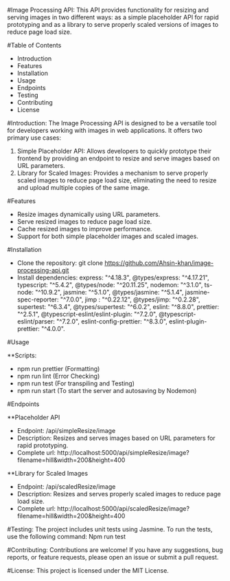 #Image Processing API: 
This API provides functionality for resizing and serving images in two different ways: as a simple placeholder API for rapid prototyping and as a library to serve properly scaled versions of images to reduce page load size.

#Table of Contents
*	Introduction
*	Features
*	Installation
*	Usage
*	Endpoints
*	Testing
*	Contributing
*	License
  
#Introduction: 
The Image Processing API is designed to be a versatile tool for developers working with images in web applications. It offers two primary use cases:
1.	Simple Placeholder API: Allows developers to quickly prototype their frontend by providing an endpoint to resize and serve images based on URL parameters.
2.	Library for Scaled Images: Provides a mechanism to serve properly scaled images to reduce page load size, eliminating the need to resize and upload multiple copies of the same image.

#Features
*	Resize images dynamically using URL parameters.
*	Serve resized images to reduce page load size.
*	Cache resized images to improve performance.
*	Support for both simple placeholder images and scaled images.

#Installation
*	Clone the repository:
git clone https://github.com/Ahsin-khan/image-processing-api.git
*	Install dependencies:
express: "^4.18.3", @types/express: "^4.17.21", typescript: "^5.4.2", @types/node: "^20.11.25", nodemon: "^3.1.0", ts-node: "^10.9.2", jasmine: "^5.1.0", @types/jasmine: "^5.1.4", jasmine-spec-reporter: "^7.0.0", jimp : "^0.22.12", @types/jimp: "^0.2.28", supertest: "^6.3.4", @types/supertest: "^6.0.2", eslint: "^8.8.0", prettier: "^2.5.1", @typescript-eslint/eslint-plugin: "^7.2.0", @typescript-eslint/parser: "^7.2.0", eslint-config-prettier: "^8.3.0", eslint-plugin-prettier: "^4.0.0".

#Usage

**Scripts:
*	npm run prettier (Formatting)
*	npm run lint (Error Checking)
*	npm run test (For transpiling and Testing)
*	npm run start (To start the server and autosaving by Nodemon)

#Endpoints

**Placeholder API
*	Endpoint: /api/simpleResize/image
*	Description: Resizes and serves images based on URL parameters for rapid prototyping.
*	Complete url: http://localhost:5000/api/simpleResize/image?filename=hill&width=200&height=400

**Library for Scaled Images
*	Endpoint: /api/scaledResize/image
*	Description: Resizes and serves properly scaled images to reduce page load size.
*	Complete url: http://localhost:5000/api/scaledResize/image?filename=hill&width=200&height=400

#Testing:
The project includes unit tests using Jasmine. To run the tests, use the following command:
Npm run test 

#Contributing:
Contributions are welcome! If you have any suggestions, bug reports, or feature requests, please open an issue or submit a pull request.

#License:
This project is licensed under the MIT License.
